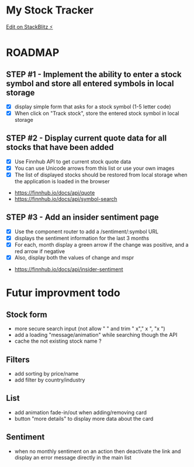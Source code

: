 # My Stock Tracker

[Edit on StackBlitz ⚡️](https://stackblitz.com/edit/angular-ivy-whqg4l)

# ROADMAP

## STEP #1 - Implement the ability to enter a stock symbol and store all entered symbols in local storage

* [x] display simple form that asks for a stock symbol (1-5 letter code)
* [x] When click on "Track stock", store the entered stock symbol in local storage

## STEP #2 - Display current quote data for all stocks that have been added

* [x] Use Finnhub API to get current stock quote data
* [x] You can use Unicode arrows from this list or use your own images
* [x] The list of displayed stocks should be restored from local storage when the application is loaded in the browser

- https://finnhub.io/docs/api/quote
- https://finnhub.io/docs/api/symbol-search

## STEP #3 - Add an insider sentiment page

* [x] Use the component router to add a /sentiment/:symbol URL
* [x] displays the sentiment information for the last 3 months
* [x] For each, month display a green arrow if the change was positive, and a red arrow if negative
* [x] Also, display both the values of change and mspr

- https://finnhub.io/docs/api/insider-sentiment

# Futur improvment todo
## Stock form
* more secure search input (not allow " " and trim " x"," x ", "x ")
* add a loading "message/animation" while searching though the API
* cache the not existing stock name ?

## Filters
* add sorting by price/name
* add filter by country/industry

## List
* add animation fade-in/out when adding/removing card
* button "more details" to display more data about the card

## Sentiment
* when no monthly sentiment on an action then deactivate the link and display an error message directly in the main list
